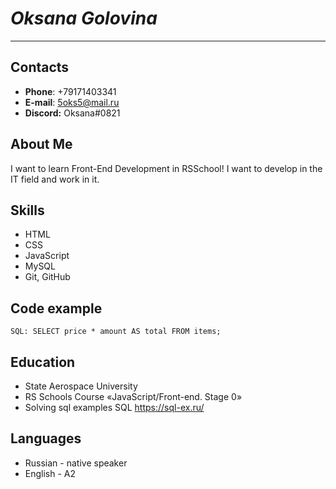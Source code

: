 # ***Oksana Golovina***
------
## Contacts
  * **Phone**: +79171403341
  * **E-mail**: 5oks5@mail.ru
  * **Discord:** Oksana#0821
## About Me
I want to learn Front-End Development in RSSchool! I want to develop in the IT field and work in it. 
## Skills
  + HTML
  + CSS 
  + JavaScript
  + MySQL
  + Git, GitHub
## Code example
`SQL: SELECT price * amount AS total FROM items;`
## Education
  + State Aerospace University
  + RS Schools Course «JavaScript/Front-end. Stage 0» 
  + Solving sql examples SQL https://sql-ex.ru/
## Languages
  * Russian - native speaker
  * English - A2
